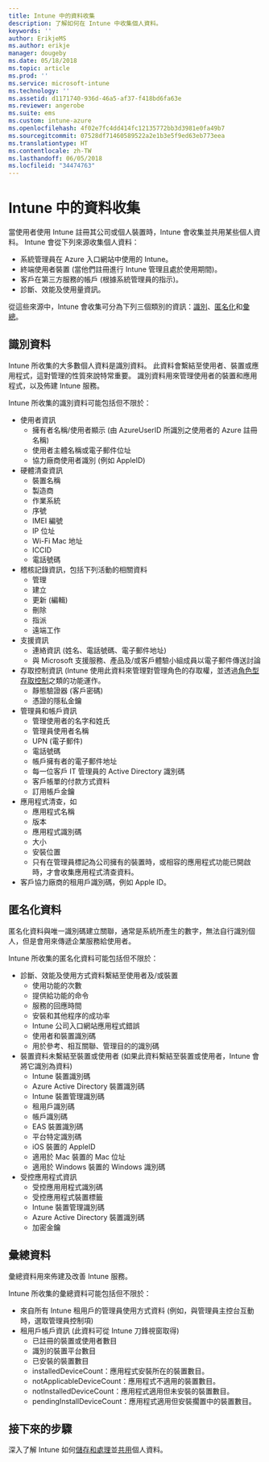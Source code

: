 ```yaml
---
title: Intune 中的資料收集
description: 了解如何在 Intune 中收集個人資料。
keywords: ''
author: ErikjeMS
ms.author: erikje
manager: dougeby
ms.date: 05/18/2018
ms.topic: article
ms.prod: ''
ms.service: microsoft-intune
ms.technology: ''
ms.assetid: d1171740-936d-46a5-af37-f418bd6fa63e
ms.reviewer: angerobe
ms.suite: ems
ms.custom: intune-azure
ms.openlocfilehash: 4f02e7fc4dd414fc12135772bb3d3981e0fa49b7
ms.sourcegitcommit: 07528df71460589522a2e1b3e5f9ed63eb773eea
ms.translationtype: HT
ms.contentlocale: zh-TW
ms.lasthandoff: 06/05/2018
ms.locfileid: "34474763"
---
```

# <a name="data-collection-in-intune"></a>Intune 中的資料收集

當使用者使用 Intune 註冊其公司或個人裝置時，Intune 會收集並共用某些個人資料。 Intune 會從下列來源收集個人資料：

- 系統管理員在 Azure 入口網站中使用的 Intune。
- 終端使用者裝置 (當他們註冊進行 Intune 管理且處於使用期間)。
- 客戶在第三方服務的帳戶 (根據系統管理員的指示)。
- 診斷、效能及使用量資訊。

從這些來源中，Intune 會收集可分為下列三個類別的資訊：[識別](#identified-data)、[匿名化](#pseudonymized-data)和[彙總](#aggregated-data)。

## <a name="identified-data"></a>識別資料

Intune 所收集的大多數個人資料是識別資料。 此資料會繫結至使用者、裝置或應用程式，這對管理的性質來說特常重要。 識別資料用來管理使用者的裝置和應用程式，以及佈建 Intune 服務。

Intune 所收集的識別資料可能包括但不限於： 

- 使用者資訊
    - 擁有者名稱/使用者顯示 (由 AzureUserID 所識別之使用者的 Azure 註冊名稱)
    - 使用者主體名稱或電子郵件位址
    - 協力廠商使用者識別 (例如 AppleID)
- 硬體清查資訊
    - 裝置名稱
    - 製造商
    - 作業系統
    - 序號
    - IMEI 編號
    - IP 位址
    - Wi-Fi Mac 地址
    - ICCID
    - 電話號碼
- 稽核記錄資訊，包括下列活動的相關資料
    - 管理
    - 建立
    - 更新 (編輯)
    - 刪除
    - 指派
    - 遠端工作
- 支援資訊
    - 連絡資訊 (姓名、電話號碼、電子郵件地址)
    - 與 Microsoft 支援服務、產品及/或客戶體驗小組成員以電子郵件傳送討論
- 存取控制資訊 (Intune 使用此資料來管理對管理角色的存取權，並透過[角色型存取控制](role-based-access-control.md)之類的功能運作。
    - 靜態驗證器 (客戶密碼)
    - 憑證的隱私金鑰 
- 管理員和帳戶資訊
    - 管理使用者的名字和姓氏
    - 管理員使用者名稱
    - UPN (電子郵件)
    - 電話號碼
    - 帳戶擁有者的電子郵件地址
    - 每一位客戶 IT 管理員的 Active Directory 識別碼
    - 客戶帳單的付款方式資料
    - 訂用帳戶金鑰
- 應用程式清查，如
    - 應用程式名稱
    - 版本
    - 應用程式識別碼
    - 大小
    - 安裝位置
    - 只有在管理員標記為公司擁有的裝置時，或相容的應用程式功能已開啟時，才會收集應用程式清查資料。  
- 客戶協力廠商的租用戶識別碼，例如 Apple ID。 

## <a name="pseudonymized-data"></a>匿名化資料

匿名化資料與唯一識別碼建立關聯，通常是系統所產生的數字，無法自行識別個人，但是會用來傳遞企業服務給使用者。 

Intune 所收集的匿名化資料可能包括但不限於： 

- 診斷、效能及使用方式資料繫結至使用者及/或裝置
    - 使用功能的次數
    - 提供給功能的命令
    - 服務的回應時間
    - 安裝和其他程序的成功率
    - Intune 公司入口網站應用程式錯誤
    - 使用者和裝置識別碼
    - 用於參考、相互關聯、管理目的的識別碼 
- 裝置資料未繫結至裝置或使用者 (如果此資料繫結至裝置或使用者，Intune 會將它識別為資料)
    - Intune 裝置識別碼
    - Azure Active Directory 裝置識別碼
    - Intune 裝置管理識別碼
    - 租用戶識別碼
    - 帳戶識別碼
    - EAS 裝置識別碼
    - 平台特定識別碼
    - iOS 裝置的 AppleID
    - 適用於 Mac 裝置的 Mac 位址
    - 適用於 Windows 裝置的 Windows 識別碼
- 受控應用程式資訊
    - 受控應用用程式識別碼
    - 受控應用程式裝置標籤
    - Intune 裝置管理識別碼
    - Azure Active Directory 裝置識別碼
    - 加密金鑰

## <a name="aggregated-data"></a>彙總資料

彙總資料用來佈建及改善 Intune 服務。 

Intune 所收集的彙總資料可能包括但不限於： 

- 來自所有 Intune 租用戶的管理員使用方式資料 (例如，與管理員主控台互動時，選取管理員控制項)
- 租用戶帳戶資訊 (此資料可從 Intune 刀鋒視窗取得)
    - 已註冊的裝置或使用者數目
    - 識別的裝置平台數目  
    - 已安裝的裝置數目
    - installedDeviceCount：應用程式安裝所在的裝置數目。
    - notApplicableDeviceCount：應用程式不適用的裝置數目。
    - notInstalledDeviceCount：應用程式適用但未安裝的裝置數目。
    - pendingInstallDeviceCount：應用程式適用但安裝擱置中的裝置數目。
    
## <a name="next-steps"></a>接下來的步驟

深入了解 Intune 如何[儲存和處理](privacy-data-store-process.md)並[共用](privacy-data-secure-share.md)個人資料。 